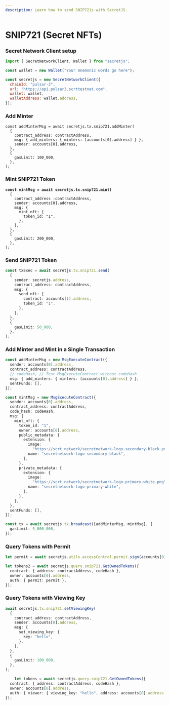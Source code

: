```yaml
---
description: Learn how to send SNIP721s with SecretJS.
---
```


# SNIP721 (Secret NFTs)

### Secret Network Client setup

```javascript
import { SecretNetworkClient, Wallet } from "secretjs";

const wallet = new Wallet("Your mnemonic words go here");

const secretjs = new SecretNetworkClient({
  chainId: "pulsar-3",
  url: "https://api.pulsar3.scrttestnet.com",
  wallet: wallet,
  walletAddress: wallet.address,
});
```

### Add Minter

```
const addMinterMsg = await secretjs.tx.snip721.addMinter(
  {
    contract_address: contractAddress,
    msg: { add_minters: { minters: [accounts[0].address] } },
    sender: accounts[0].address,
  },
  {
    gasLimit: 100_000,
  },
);
```

### Mint SNIP721 Token

<pre class="language-typescript"><code class="lang-typescript"><strong>const mintMsg = await secretjs.tx.snip721.mint(
</strong>  {
    contract_address :contractAddress,
    sender: accounts[0].address,
    msg: {
      mint_nft: {
        token_id: "1",
      },
    },
  },
  {
    gasLimit: 200_000,
  },
);
</code></pre>

### Send SNIP721 Token

```typescript
const txExec = await secretjs.tx.snip721.send(
  {
    sender: secretjs.address,
    contract_address: contractAddress,
    msg: {
      send_nft: {
        contract: accounts[1].address,
        token_id: "1",
      },
    },
  },
  {
    gasLimit: 50_000,
  },
);
```

### Add Minter and Mint in a Single Transaction

```typescript
const addMinterMsg = new MsgExecuteContract({
  sender: accounts[0].address,
  contract_address: contractAddress,
  // codeHash, // Test MsgExecuteContract without codeHash
  msg: { add_minters: { minters: [accounts[0].address] } },
  sentFunds: [],
});

const mintMsg = new MsgExecuteContract({
  sender: accounts[0].address,
  contract_address: contractAddress,
  code_hash: codeHash,
  msg: {
    mint_nft: {
      token_id: "1",
      owner: accounts[0].address,
      public_metadata: {
        extension: {
          image:
            "https://scrt.network/secretnetwork-logo-secondary-black.png",
          name: "secretnetwork-logo-secondary-black",
        },
      },
      private_metadata: {
        extension: {
          image:
            "https://scrt.network/secretnetwork-logo-primary-white.png",
          name: "secretnetwork-logo-primary-white",
        },
      },
    },
  },
  sentFunds: [],
});

const tx = await secretjs.tx.broadcast([addMinterMsg, mintMsg], {
  gasLimit: 5_000_000,
});

```

### Query Tokens with Permit

```typescript
let permit = await secretjs.utils.accessControl.permit.sign(accounts[0].address, "secretdev-1", "Test", [contractAddress], ["owner"], false)

let tokens2 = await secretjs.query.snip721.GetOwnedTokens({
  contract: { address: contractAddress, codeHash },
  owner: accounts[0].address,
  auth: { permit: permit },
});
```

### Query Tokens with Viewing Key

```typescript
await secretjs.tx.snip721.setViewingKey(
  {
    contract_address: contractAddress,
    sender: accounts[0].address,
    msg: {
      set_viewing_key: {
        key: "hello",
      },
    },
  },
  {
    gasLimit: 100_000,
  },
);

    let tokens = await secretjs.query.snip721.GetOwnedTokens({
  contract: { address: contractAddress, codeHash },
  owner: accounts[0].address,
  auth: { viewer: { viewing_key: "hello", address: accounts[0].address } },
});
```
